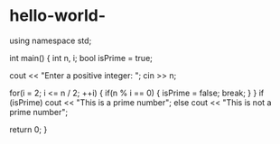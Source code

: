 # hello-world-
 <iostream>
using namespace std;

int main()
{
  int n, i;
  bool isPrime = true;

  cout << "Enter a positive integer: ";
  cin >> n;

  for(i = 2; i <= n / 2; ++i)
  {
      if(n % i == 0)
      {
          isPrime = false;
          break;
      }
  }
  if (isPrime)
      cout << "This is a prime number";
  else
      cout << "This is not a prime number";

  return 0;
}
